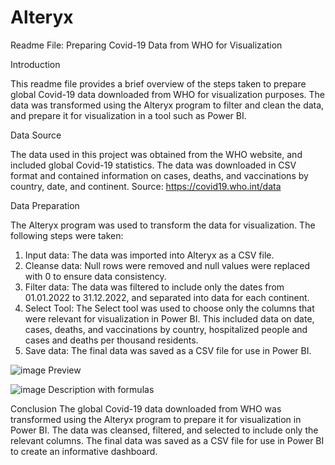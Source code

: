 # Alteryx
Readme File: Preparing Covid-19 Data from WHO for Visualization

Introduction

This readme file provides a brief overview of the steps taken to prepare global Covid-19 data downloaded from WHO for visualization purposes. 
The data was transformed using the Alteryx program to filter and clean the data, and prepare it for visualization in a tool such as Power BI.

Data Source

The data used in this project was obtained from the WHO website, and included global Covid-19 statistics.
The data was downloaded in CSV format and contained information on cases, deaths, and vaccinations by country, date, and continent.
Source: https://covid19.who.int/data

Data Preparation

The Alteryx program was used to transform the data for visualization. The following steps were taken:
1.	Input data: The data was imported into Alteryx as a CSV file.
2.	Cleanse data: Null rows were removed and null values were replaced with 0 to ensure data consistency.
3.	Filter data: The data was filtered to include only the dates from 01.01.2022 to 31.12.2022, and separated into data for each continent.
4.	Select Tool: The Select tool was used to choose only the columns that were relevant for visualization in Power BI. 
This included data on date, cases, deaths, and vaccinations by country, hospitalized people and cases and deaths per thousand residents.
5.	Save data: The final data was saved as a CSV file for use in Power BI.


![image](https://user-images.githubusercontent.com/114254453/230885409-3ba94699-053d-443a-98f2-715af21fe0f4.png)
Preview

![image](https://user-images.githubusercontent.com/114254453/230885510-98a22e7f-f656-494c-8bad-1f9f3e97e718.png)
Description with formulas

Conclusion
The global Covid-19 data downloaded from WHO was transformed using the Alteryx program to prepare it for visualization in Power BI. 
The data was cleansed, filtered, and selected to include only the relevant columns. 
The final data was saved as a CSV file for use in Power BI to create an informative dashboard.
